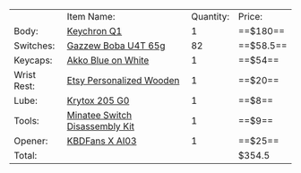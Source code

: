 |             |                                                                                                                                                                                                                                       |           |           |
| ----------- | ------------------------------------------------------------------------------------------------------------------------------------------------------------------------------------------------------------------------------------- | --------- | --------- |
|             | Item Name:                                                                                                                                                                                                                            | Quantity: | Price:    |
| Body:       | [Keychron Q1](https://www.keychron.com/products/keychron-q1?variant=39898879197273)                                                                                                                                                   | 1         | ==$180==  |
| Switches:   | [Gazzew Boba U4T 65g](https://ringerkeys.com/products/gazzew-boba-u4t-thocky-tactile-switches?variant=40274696372306)                                                                                                                 | 82        | ==$58.5== |
| Keycaps:    | [Akko Blue on White](https://en.akkogear.com/product/blue-on-white-keycap-set197-key/)                                                                                                                                                | 1         | ==$54==   |
| Wrist Rest: | [Etsy Personalized Wooden](https://www.etsy.com/listing/1214860956/personalized-keyboard-wrist-rest-wooden?ref=yr_purchases)                                                                                                          | 1         | ==$20==   |
| Lube:       | [Krytox 205 G0](https://keebsforall.com/products/krytox-205-grade0-mechanical-switch-lubricant)                                                                                                                                       | 1         | ==$8==    |
| Tools:      | [Minatee Switch Disassembly Kit](https://www.amazon.com/Pieces-Keyboard-Extractor-Tweezers-Pointed/dp/B097PMKMN9/ref=sr_1_4?crid=LOKGPWMZJ949&keywords=switch+lube+brush&qid=1680033955&sprefix=switch+lube+brush%2Caps%2C148&sr=8-4) | 1         | ==$9==    |
| Opener:     | [KBDFans X AI03](https://drop.com/buy/kbdfans-x-ai03-2-in-1-aluminum-switch-opener?defaultSelectionIds=974043)                                                                                                                        | 1         | ==$25==   |
| Total:      |                                                                                                                                                                                                                                       |           | $354.5    |
